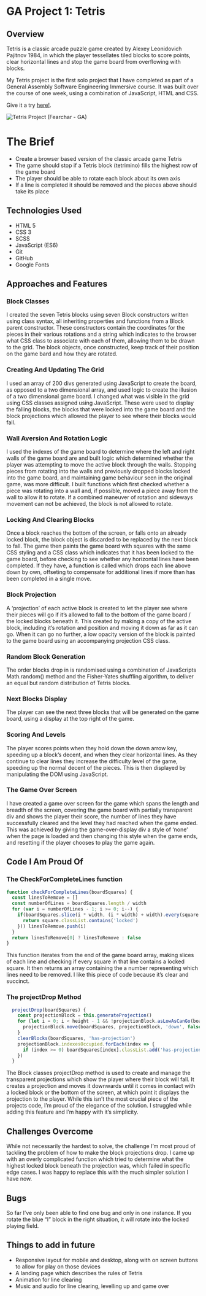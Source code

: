 # GA Project 1: Tetris

## Overview

Tetris is a classic arcade puzzle game created by Alexey Leonidovich Pajitnov 1984, in which the player tessellates tiled blocks to score points, clear horizontal lines and stop the game board from overflowing with blocks.

My Tetris project is the first solo project that I have completed as part of a General Assembly Software Engineering Immersive course. It was built over the course of one week, using a combination of JavaScript, HTML and CSS.

Give it a try [here!](https://fearchar.github.io/tetris-project/).

![Tetris Project (Fearchar - GA)](https://media.giphy.com/media/j2S9spaxnENrfHb08e/giphy.gif)

# The Brief

* Create a browser based version of the classic arcade game Tetris
* The game should stop if a Tetris block (tetrimino) fills the highest row of the game board
* The player should be able to rotate each block about its own axis
* If a line is completed it should be removed and the pieces above should take its place

## Technologies Used

* HTML 5
* CSS 3
* SCSS
* JavaScript (ES6)
* Git
* GitHub
* Google Fonts

## Approaches and Features

### Block Classes

I created the seven Tetris blocks using seven Block constructors written using class syntax, all inheriting properties and functions from a Block parent constructor. These constructors contain the coordinates for the pieces in their various rotations and a string which indicates to the browser what CSS class to associate with each of them, allowing them to be drawn to the grid. The block objects, once constructed, keep track of their position on the game bard and how they are rotated.

### Creating And Updating The Grid

I used an array of 200 divs generated using JavaScript to create the board, as opposed to a two dimensional array, and used logic to create the illusion of a two dimensional game board. I changed what was visible in the grid using CSS classes assigned using JavaScript. These were used to display the falling blocks, the blocks that were locked into the game board and the block projections which allowed the player to see where their blocks would fall.

### Wall Aversion And Rotation Logic

I used the indexes of the game board to determine where the left and right walls of the game board are and built logic which determined whether the player was attempting to move the active block through the walls. Stopping pieces from rotating into the walls and previously dropped blocks locked into the game board, and maintaining game behaviour seen in the original game, was more difficult. I built functions which first checked whether a piece was rotating into a wall and, if possible, moved a piece away from the wall to allow it to rotate. If a combined maneuver of rotation and sideways movement can not be achieved, the block is not allowed to rotate.

### Locking And Clearing Blocks

Once a block reaches the bottom of the screen, or falls onto an already locked block, the block object is discarded to be replaced by the next block to fall. The game then paints the game board with squares with the same CSS styling and a CSS class which indicates that it has been locked to the game board, before checking to see whether any horizontal lines have been completed. If they have, a function is called which drops each line above down by own, offseting to compensate for additional lines if more than has been completed in a single move.

### Block Projection

A ‘projection’ of each active block is created to let the player see where their pieces will go if it’s allowed to fall to the bottom of the game board / the locked blocks beneath it. This created by making a copy of the active block, including it’s rotation and position and moving it down as far as it can go. When it can go no further, a low opacity version of the block is painted to the game board using an accompanying projection CSS class.

### Random Block Generation

The order blocks drop in is randomised using a combination of JavaScripts Math.random() method and the Fisher-Yates shuffling algorithm, to deliver an equal but random distribution of Tetris blocks.

### Next Blocks Display

The player can see the next three blocks that will be generated on the game board, using a display at the top right of the game.

### Scoring And Levels

The player scores points when they hold down the down arrow key, speeding up a block’s decent, and when they clear horizontal lines. As they continue to clear lines they increase the difficulty level of the game, speeding up the normal decent of the pieces. This is then displayed by manipulating the DOM using JavaScript.

### The Game Over Screen

I have created a game over screen for the game which spans the length and breadth of the screen, covering the game board with partially transparent div and shows the player their score, the number of lines they have successfully cleared and the level they had reached when the game ended. This was achieved by giving the game-over-display div a style of ‘none’ when the page is loaded and then changing this style when the game ends, and resetting if the player chooses to play the game again.

## Code I Am Proud Of

### The CheckForCompleteLines function

```javascript
function checkForCompleteLines(boardSquares) {
  const linesToRemove = []
  const numberOfLines = boardSquares.length / width
  for (var i = numberOfLines - 1; i >= 0; i--) {
    if(boardSquares.slice(i * width, (i * width) + width).every(square => {
      return square.classList.contains('locked')
    })) linesToRemove.push(i)
  }
  return linesToRemove[0] ? linesToRemove : false
}
```

This function iterates from the end of the game board array, making slices of each line and checking if every square in that line contains a locked square. It then returns an array containing the a number representing which lines need to be removed. I like this piece of code because it’s clear and succinct.

### The projectDrop Method

```javascript
  projectDrop(boardSquares) {
    const projectionBlock = this.generateProjection()
    for (let i = 0; i < height - 1 && !projectionBlock.asLowAsCanGo(boardSquares); i++) {
      projectionBlock.move(boardSquares, projectionBlock, 'down', false, true)
    }
    clearBlocks(boardSquares, 'has-projection')
    projectionBlock.indexesOccupied.forEach(index => {
      if (index >= 0) boardSquares[index].classList.add('has-projection', projectionBlock.projectionStyleClass)
    })
  }
```

The Block classes projectDrop method is used to create and manage the transparent projections which show the player where their block will fall. It creates a projection and moves it downwards until it comes in contact with a locked block or the bottom of the screen, at which point it displays the projection to the player. While this isn’t the most crucial piece of the projects code, I’m proud of the elegance of the solution. I struggled while adding this feature and I’m happy with it’s simplicity.

## Challenges Overcome

While not necessarily the hardest to solve, the challenge I’m most proud of tackling the problem of how to make the block projections drop. I came up with an overly complicated function which tried to determine what the highest locked block beneath the projection was, which failed in specific edge cases. I was happy to replace this with the much simpler solution I have now.

## Bugs

So far I’ve only been able to find one bug and only in one instance. If you rotate the blue “I” block in the right situation, it will rotate into the locked playing field.

## Things to add in future

* Responsive layout for mobile and desktop, along with on screen buttons to allow for play on those devices
* A landing page which describes the rules of Tetris
* Animation for line clearing
* Music and audio for line clearing, levelling up and game over
